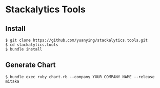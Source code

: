 # Stackalytics Tools

## Install

    $ git clone https://github.com/yuanying/stackalytics.tools.git
    $ cd stackalytics.tools
    $ bundle install

## Generate Chart

    $ bundle exec ruby chart.rb --company YOUR_COMPANY_NAME --release mitaka
